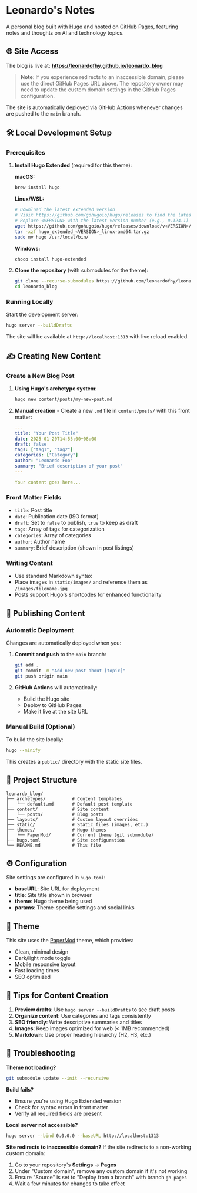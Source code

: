 # Leonardo's Notes

A personal blog built with [Hugo](https://gohugo.io/) and hosted on GitHub Pages, featuring notes and thoughts on AI and technology topics.

## 🌐 Site Access

The blog is live at: **https://leonardofhy.github.io/leonardo_blog**

> **Note**: If you experience redirects to an inaccessible domain, please use the direct GitHub Pages URL above. The repository owner may need to update the custom domain settings in the GitHub Pages configuration.

The site is automatically deployed via GitHub Actions whenever changes are pushed to the `main` branch.

## 🛠️ Local Development Setup

### Prerequisites

1. **Install Hugo Extended** (required for this theme):
   
   **macOS:**
   ```bash
   brew install hugo
   ```
   
   **Linux/WSL:**
   ```bash
   # Download the latest extended version
   # Visit https://github.com/gohugoio/hugo/releases to find the latest version.
   # Replace <VERSION> with the latest version number (e.g., 0.124.1)
   wget https://github.com/gohugoio/hugo/releases/download/v<VERSION>/hugo_extended_<VERSION>_linux-amd64.tar.gz
   tar -xzf hugo_extended_<VERSION>_linux-amd64.tar.gz
   sudo mv hugo /usr/local/bin/
   ```
   
   **Windows:**
   ```bash
   choco install hugo-extended
   ```

2. **Clone the repository** (with submodules for the theme):
   ```bash
   git clone --recurse-submodules https://github.com/leonardofhy/leonardo_blog.git
   cd leonardo_blog
   ```

### Running Locally

Start the development server:
```bash
hugo server --buildDrafts
```

The site will be available at `http://localhost:1313` with live reload enabled.

## ✍️ Creating New Content

### Create a New Blog Post

1. **Using Hugo's archetype system**:
   ```bash
   hugo new content/posts/my-new-post.md
   ```

2. **Manual creation** - Create a new `.md` file in `content/posts/` with this front matter:
   ```yaml
   ---
   title: "Your Post Title"
   date: 2025-01-20T14:55:00+08:00
   draft: false
   tags: ["tag1", "tag2"]
   categories: ["Category"]
   author: "Leonardo Foo"
   summary: "Brief description of your post"
   ---
   
   Your content goes here...
   ```

### Front Matter Fields

- `title`: Post title
- `date`: Publication date (ISO format)
- `draft`: Set to `false` to publish, `true` to keep as draft
- `tags`: Array of tags for categorization
- `categories`: Array of categories
- `author`: Author name
- `summary`: Brief description (shown in post listings)

### Writing Content

- Use standard Markdown syntax
- Place images in `static/images/` and reference them as `/images/filename.jpg`
- Posts support Hugo's shortcodes for enhanced functionality

## 🚀 Publishing Content

### Automatic Deployment

Changes are automatically deployed when you:

1. **Commit and push** to the `main` branch:
   ```bash
   git add .
   git commit -m "Add new post about [topic]"
   git push origin main
   ```

2. **GitHub Actions** will automatically:
   - Build the Hugo site
   - Deploy to GitHub Pages
   - Make it live at the site URL

### Manual Build (Optional)

To build the site locally:
```bash
hugo --minify
```

This creates a `public/` directory with the static site files.

## 📁 Project Structure

```
leonardo_blog/
├── archetypes/          # Content templates
│   └── default.md       # Default post template
├── content/             # Site content
│   └── posts/           # Blog posts
├── layouts/             # Custom layout overrides
├── static/              # Static files (images, etc.)
├── themes/              # Hugo themes
│   └── PaperMod/        # Current theme (git submodule)
├── hugo.toml            # Site configuration
└── README.md            # This file
```

## ⚙️ Configuration

Site settings are configured in `hugo.toml`:

- **baseURL**: Site URL for deployment
- **title**: Site title shown in browser
- **theme**: Hugo theme being used
- **params**: Theme-specific settings and social links

## 🎨 Theme

This site uses the [PaperMod](https://github.com/adityatelange/hugo-PaperMod) theme, which provides:

- Clean, minimal design
- Dark/light mode toggle
- Mobile responsive layout
- Fast loading times
- SEO optimized

## 📝 Tips for Content Creation

1. **Preview drafts**: Use `hugo server --buildDrafts` to see draft posts
2. **Organize content**: Use categories and tags consistently
3. **SEO friendly**: Write descriptive summaries and titles
4. **Images**: Keep images optimized for web (< 1MB recommended)
5. **Markdown**: Use proper heading hierarchy (H2, H3, etc.)

## 🔧 Troubleshooting

**Theme not loading?**
```bash
git submodule update --init --recursive
```

**Build fails?**
- Ensure you're using Hugo Extended version
- Check for syntax errors in front matter
- Verify all required fields are present

**Local server not accessible?**
```bash
hugo server --bind 0.0.0.0 --baseURL http://localhost:1313
```

**Site redirects to inaccessible domain?**
If the site redirects to a non-working custom domain:
1. Go to your repository's **Settings** → **Pages**
2. Under "Custom domain", remove any custom domain if it's not working
3. Ensure "Source" is set to "Deploy from a branch" with branch `gh-pages`
4. Wait a few minutes for changes to take effect